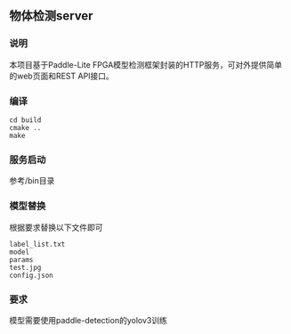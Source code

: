 ## 物体检测server

### 说明

本项目基于Paddle-Lite FPGA模型检测框架封装的HTTP服务，可对外提供简单的web页面和REST API接口。

### 编译

```
cd build
cmake ..
make
```

### 服务启动

参考/bin目录

### 模型替换

根据要求替换以下文件即可
```
label_list.txt
model
params
test.jpg
config.json
```

### 要求

模型需要使用paddle-detection的yolov3训练
